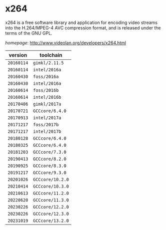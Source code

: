 # x264

x264 is a free software library and application for encoding video streams into the H.264/MPEG-4  AVC compression format, and is released under the terms of the GNU GPL.

*homepage*: <http://www.videolan.org/developers/x264.html>

version | toolchain
--------|----------
``20160114`` | ``gimkl/2.11.5``
``20160114`` | ``intel/2016a``
``20160430`` | ``foss/2016a``
``20160430`` | ``intel/2016a``
``20160614`` | ``foss/2016b``
``20160614`` | ``intel/2016b``
``20170406`` | ``gimkl/2017a``
``20170721`` | ``GCCcore/6.4.0``
``20170913`` | ``intel/2017a``
``20171217`` | ``foss/2017b``
``20171217`` | ``intel/2017b``
``20180128`` | ``GCCcore/6.4.0``
``20180325`` | ``GCCcore/6.4.0``
``20181203`` | ``GCCcore/7.3.0``
``20190413`` | ``GCCcore/8.2.0``
``20190925`` | ``GCCcore/8.3.0``
``20191217`` | ``GCCcore/9.3.0``
``20201026`` | ``GCCcore/10.2.0``
``20210414`` | ``GCCcore/10.3.0``
``20210613`` | ``GCCcore/11.2.0``
``20220620`` | ``GCCcore/11.3.0``
``20230226`` | ``GCCcore/12.2.0``
``20230226`` | ``GCCcore/12.3.0``
``20231019`` | ``GCCcore/13.2.0``

